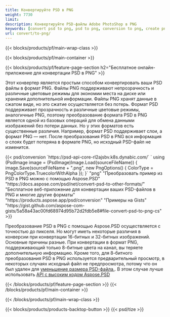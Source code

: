 ```yaml
---
title: Конвертируйте PSD в PNG
weight: 7730
limit: 
description: Конвертируйте PSD-файлы Adobe PhotoShop в PNG
keywords: [convert psd to png, psd to png, conversion to png, create png from psd, print psd as png]
url: convert/to-png/
---
```


{{< blocks/products/pf/main-wrap-class >}}

{{< blocks/products/pf/main-container >}}

{{< blocks/products/pf/feature-page-section h2="Бесплатное онлайн-приложение для конвертации PSD в PNG" >}}
<p>Этот конвертер является простым способом конвертировать ваши PSD файлы в формат PNG. Файлы PNG поддерживают непрозрачность и различные цветовые режимы для экономии места на диске или хранения дополнительной информации. Файлы PNG хранят данные в сжатом виде, но это сжатие осуществляется без потерь. Формат PSD поддерживает прозрачность и различные цветовые режимы, аналогичные PNG, поэтому преобразование формата PSD в PNG является одной из базовых операций для обмена данными изображений без потери данных. Но у этих форматов есть существенные различия. Например, формат PSD поддерживает слои, а формат PNG — нет. После преобразования PSD в PNG вся информация о слоях будет потеряна в формате PNG, но исходный PSD-файл не изменится.</p>
{{< psd/conversion `https://psd-api-core-rl2ajsbv.k8s.dynabic.com/` 
`    using (PsdImage image = (PsdImage)Image.Load(sourceFileName))
    {
        image.Save(sourceFileName + ".png",  new PngOptions() {  ColorType = PngColorType.TruecolorWithAlpha });
    }` 
	"png" "Преобразовать пример из PSD в PNG можно с помощью Aspose.PSD"  "https://docs.aspose.com/psd/net/convert-psd-to-other-formats/" "Бесплатное веб-приложение для конвертации ваших PSD-файлов в PNG и многие другие форматы" "https://products.aspose.app/psd/conversion" "Примеры на Gists" "https://gist.github.com/aspose-com-gists/5a58a43ac00fd68974d95b72d2fdb5e8#file-convert-psd-to-png-cs" >}}
<p>Преобразование PSD в PNG с помощью Aspose.PSD осуществляется с точностью до пикселя. Но могут иметь некоторые различия в конверсии при конвертации 16-битных и 32-битных изображений. Основные причины разные. При конвертации в формат PNG, поддерживающий только 8-битные цвета на канал, вы теряете дополнительную информацию. Кроме того, для 8-битного преобразования PSD в PNG используется предварительный просмотр, в некоторых случаях исходный файл не предпросмотра, потому что он был удален для <a href="/psd/reduce-size">уменьшение размера PSD-файла.</a>. В этом случае лучше использовать <a href="/psd">API с высоким кодом Aspose.PSD</a></p>
{{< /blocks/products/pf/feature-page-section >}}
{{< /blocks/products/pf/main-container >}}


{{< /blocks/products/pf/main-wrap-class >}}

{{< blocks/products/products-backtop-button >}}
{{< psd/tize >}}
